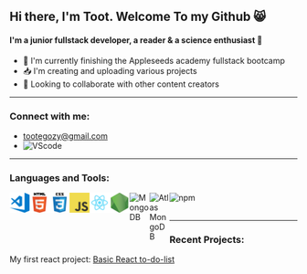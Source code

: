 ## Hi there, I'm Toot. Welcome To my Github :smile_cat:

#### I'm a junior fullstack developer, a reader & a science enthusiast :milky_way:

- :apple: I'm currently finishing the Appleseeds academy fullstack bootcamp
- :inbox_tray: I'm creating and uploading various projects
- :telescope: Looking to collaborate with other content creators

---
### Connect with me:

- tootegozy@gmail.com
- [<img align="left" alt="VScode" width="70px" src="https://upload.wikimedia.org/wikipedia/commons/thumb/8/80/LinkedIn_Logo_2013.svg/1024px-LinkedIn_Logo_2013.svg.png">](https://www.linkedin.com/in/toot-egozy-b1971920b/)

---

### Languages and Tools:



[<img align="left" alt="VScode" width="35px" src="https://raw.githubusercontent.com/github/explore/80688e429a7d4ef2fca1e82350fe8e3517d3494d/topics/visual-studio-code/visual-studio-code.png">](https://code.visualstudio.com/)

[<img align="left" alt="HTML5" width="35px" src="https://raw.githubusercontent.com/github/explore/80688e429a7d4ef2fca1e82350fe8e3517d3494d/topics/html/html.png">](https://developer.mozilla.org/he/docs/web/guide/html/html5)

[<img align="left" alt="CSS3" width="35px" src="https://raw.githubusercontent.com/github/explore/80688e429a7d4ef2fca1e82350fe8e3517d3494d/topics/css/css.png">](https://developer.mozilla.org/he/docs/web/css)

[<img align="left" alt="JavaScript" width="35px" src="https://raw.githubusercontent.com/github/explore/80688e429a7d4ef2fca1e82350fe8e3517d3494d/topics/javascript/javascript.png">](https://javascript.info/intro)

[<img align="left" alt="React" width="35px" src="https://raw.githubusercontent.com/github/explore/80688e429a7d4ef2fca1e82350fe8e3517d3494d/topics/react/react.png">](https://reactjs.org/)

[<img align="left" alt="Node.js" width="35px" src="https://raw.githubusercontent.com/github/explore/80688e429a7d4ef2fca1e82350fe8e3517d3494d/topics/nodejs/nodejs.png">](https://nodejs.org/en/)

[<img align="left" alt="MongoDB" width="35px" src="https://infinapps.com/wp-content/uploads/2018/10/mongodb-logo.png">](https://www.mongodb.com/)

[<img align="left" alt="Atlas MongoDB" width="35px" src="https://www.jsonar.com/static/eed1fc2ae341a536cfc1c60caeae7b6d/a4486/mongodb%402x.png">](https://www.mongodb.com/cloud/atlas/lp/try2?utm_source=google&utm_campaign=gs_emea_israel_search_core_brand_atlas_desktop&utm_term=atlas%20mongo&utm_medium=cpc_paid_search&utm_ad=e&utm_ad_campaign_id=12212624530&gclid=cj0kcqjwyzmebhcparisalizmnk-i3suatl_s02isgkvpmdludslc5nqcmweallumucrant8peyr7suaar99ealw_wcb)

[<img align="left" alt="npm" width="50px" src="https://www.tomsquest.com/img/posts/2018-10-02-better-npm-ing/npm_logo.png">](https://www.npmjs.com/)

<br />
<br />

---

### Recent Projects:

My first react project: 
[Basic React to-do-list](https://condescending-lumiere-156838.netlify.app/)
